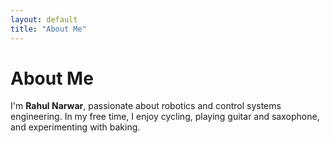 ```yaml
---
layout: default
title: "About Me"
---
```


# About Me

I'm **Rahul Narwar**, passionate about robotics and control systems engineering. 
In my free time, I enjoy cycling, playing guitar and saxophone, and experimenting with baking.
